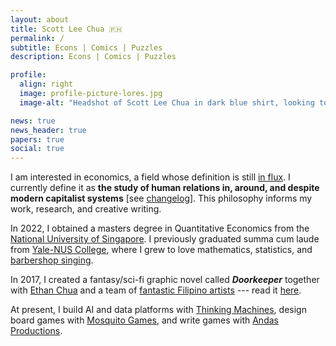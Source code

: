 ```yaml
---
layout: about
title: Scott Lee Chua 🇵🇭
permalink: /
subtitle: Econs | Comics | Puzzles
description: Econs | Comics | Puzzles

profile:
  align: right
  image: profile-picture-lores.jpg
  image-alt: "Headshot of Scott Lee Chua in dark blue shirt, looking to the left and smiling. Photo taken by Zac Yeow."

news: true
news_header: true
papers: true
social: true
---
```


I am interested in economics, a field whose definition is still [in flux](https://en.wikipedia.org/wiki/Definitions_of_economics). I currently define it as __the study of human relations in, around, and despite modern capitalist systems__ [see [changelog](/economics-definitions)]. This philosophy informs my work, research, and creative writing.

In 2022, I obtained a masters degree in Quantitative Economics from the [National University of Singapore](https://fass.nus.edu.sg/ecs/). I previously graduated summa cum laude from [Yale-NUS College](https://www.yale-nus.edu.sg/), where I grew to love mathematics, statistics, and [barbershop singing](https://youtu.be/fMW6zv6wZ1Y?t=1804).

In 2017, I created a fantasy/sci-fi graphic novel called ***Doorkeeper*** together with [Ethan Chua](https://medium.com/@ezlc327) and a team of [fantastic Filipino artists](https://doorkeeper-artists.carrd.co/) --- read it [here](https://penlab.ink/titles/doorkeeper/).

At present, I build AI and data platforms with [Thinking Machines](https://thinkingmachin.es), design board games with [Mosquito Games](https://mosquito.games), and write games with [Andas Productions](https://andasproductions.com).
